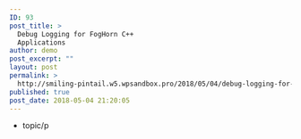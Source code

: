 ```yaml
---
ID: 93
post_title: >
  Debug Logging for FogHorn C++
  Applications
author: demo
post_excerpt: ""
layout: post
permalink: >
  http://smiling-pintail.w5.wpsandbox.pro/2018/05/04/debug-logging-for-foghorn-c-applications/
published: true
post_date: 2018-05-04 21:20:05
---
```

- topic/p